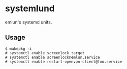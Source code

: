 systemlund
===

emlun's systemd units.


Usage
---

    $ makepkg -i
    # systemctl enable screenlock.target
    # systemctl enable screenlock@emlun.service
    # systemctl enable restart-openvpn-client@foo.service
